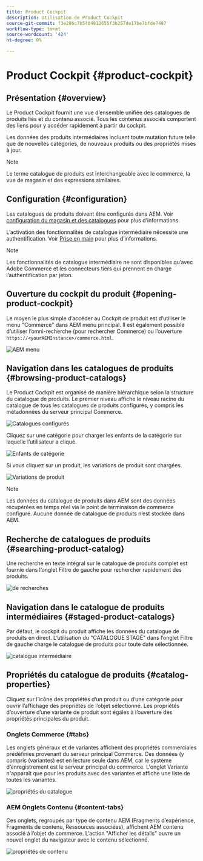 ```yaml
---
title: Product Cockpit
description: Utilisation de Product Cockpit
source-git-commit: f3e286c7b5404812655f3b257de17be7bfde7487
workflow-type: tm+mt
source-wordcount: '424'
ht-degree: 0%

---
```


# Product Cockpit {#product-cockpit}

## Présentation {#overview}

Le Product Cockpit fournit une vue d’ensemble unifiée des catalogues de produits liés et du contenu associé. Tous les contenus associés comportent des liens pour y accéder rapidement à partir du cockpit.

Les données des produits intermédiaires incluent toute mutation future telle que de nouvelles catégories, de nouveaux produits ou des propriétés mises à jour.

>[!NOTE]
>
>Le terme catalogue de produits est interchangeable avec le commerce, la vue de magasin et des expressions similaires.

## Configuration {#configuration}

Les catalogues de produits doivent être configurés dans AEM. Voir [configuration du magasin et des catalogues](/help/commerce/cif/getting-started.md#catalog) pour plus d’informations.

L’activation des fonctionnalités de catalogue intermédiaire nécessite une authentification. Voir [Prise en main](/help/commerce/cif/getting-started.md) pour plus d’informations.

>[!NOTE]
>
>Les fonctionnalités de catalogue intermédiaire ne sont disponibles qu’avec Adobe Commerce et les connecteurs tiers qui prennent en charge l’authentification par jeton.

## Ouverture du cockpit du produit {#opening-product-cockpit}

Le moyen le plus simple d’accéder au Cockpit de produit est d’utiliser le menu &quot;Commerce&quot; dans AEM menu principal. Il est également possible d’utiliser l’omni-recherche (pour rechercher Commerce) ou l’ouverture `https://<yourAEMInstance>/commerce.html`.

![AEM menu](/help/commerce/cif/assets/aem-menu.png)

## Navigation dans les catalogues de produits {#browsing-product-catalogs}

Le Product Cockpit est organisé de manière hiérarchique selon la structure du catalogue de produits. Le premier niveau affiche le niveau racine du catalogue de tous les catalogues de produits configurés, y compris les métadonnées du serveur principal Commerce.

![Catalogues configurés](/help/commerce/cif/assets/catalog-overview.png)

Cliquez sur une catégorie pour charger les enfants de la catégorie sur laquelle l’utilisateur a cliqué.

![Enfants de catégorie](/help/commerce/cif/assets/catalog-category-children.png)

Si vous cliquez sur un produit, les variations de produit sont chargées.

![Variations de produit](/help/commerce/cif/assets/catalog-product-variation.png)

>[!NOTE]
>
>Les données du catalogue de produits dans AEM sont des données récupérées en temps réel via le point de terminaison de commerce configuré. Aucune donnée de catalogue de produits n’est stockée dans AEM.

## Recherche de catalogues de produits {#searching-product-catalog}

Une recherche en texte intégral sur le catalogue de produits complet est fournie dans l’onglet Filtre de gauche pour rechercher rapidement des produits.

![de recherches](/help/commerce/cif/assets/search-cockpit.png)

## Navigation dans le catalogue de produits intermédiaires {#staged-product-catalogs}

Par défaut, le cockpit du produit affiche les données du catalogue de produits en direct. L’utilisation du &quot;CATALOGUE STAGÉ&quot; dans l’onglet Filtre de gauche charge le catalogue de produits pour toute date sélectionnée.

![catalogue intermédiaire](/help/commerce/cif/assets/staged-cockpit.png)

## Propriétés du catalogue de produits {#catalog-properties}

Cliquez sur l’icône des propriétés d’un produit ou d’une catégorie pour ouvrir l’affichage des propriétés de l’objet sélectionné. Les propriétés d’ouverture d’une variante de produit sont égales à l’ouverture des propriétés principales du produit.

### Onglets Commerce {#tabs}

Les onglets généraux et de variantes affichent des propriétés commerciales prédéfinies provenant du serveur principal Commerce. Ces données (y compris (variantes) est en lecture seule dans AEM, car le système d’enregistrement est le serveur principal du commerce. L&#39;onglet Variante n&#39;apparaît que pour les produits avec des variantes et affiche une liste de toutes les variantes.

![propriétés du catalogue](/help/commerce/cif/assets/catalog-properties.png)

### AEM Onglets Contenu {#content-tabs}

Ces onglets, regroupés par type de contenu AEM (Fragments d’expérience, Fragments de contenu, Ressources associées), affichent AEM contenu associé à l’objet de commerce. L’action &quot;Afficher les détails&quot; ouvre un nouvel onglet du navigateur avec le contenu sélectionné.

![propriétés de contenu](/help/commerce/cif/assets/content-properties.png)
